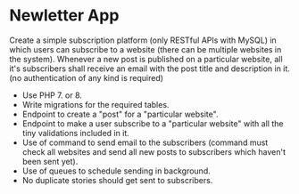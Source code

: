 # Newletter App
Create a simple subscription platform (only RESTful APIs with MySQL) in which users can subscribe to a website (there can be multiple websites in the system). Whenever a new post is published on a particular website, all it's subscribers shall receive an email with the post title and description in it. (no authentication of any kind is required)

- Use PHP 7. or 8. 
- Write migrations for the required tables.
- Endpoint to create a "post" for a "particular website".
- Endpoint to make a user subscribe to a "particular website" with all the tiny validations included in it.
- Use of command to send email to the subscribers (command must check all websites and send all new posts to subscribers which haven't been sent yet).
- Use of queues to schedule sending in background.
- No duplicate stories should get sent to subscribers.
